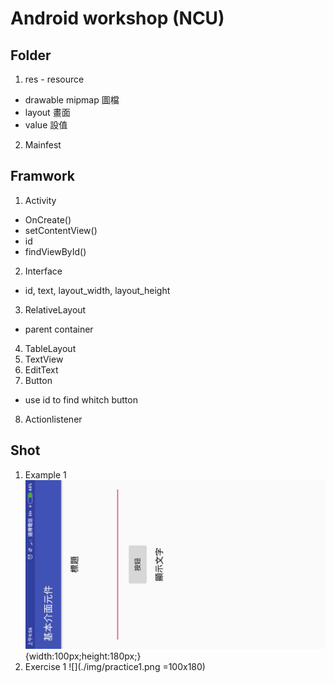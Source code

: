 # Android workshop (NCU)
## Folder
1. res - resource
 - drawable mipmap 圖檔
 - layout 畫面
 - value 設值
2. Mainfest

## Framwork
1. Activity
 - OnCreate()
 - setContentView()
 - id
 - findViewById()
2. Interface
 - id, text, layout_width, layout_height
3. RelativeLayout
 - parent container
4. TableLayout
5. TextView
6. EditText
7. Button
 - use id to find whitch button
8. Actionlistener

## Shot
1. Example 1
![](./img/example1.png){width:100px;height:180px;}
2. Exercise 1
![](./img/practice1.png =100x180)